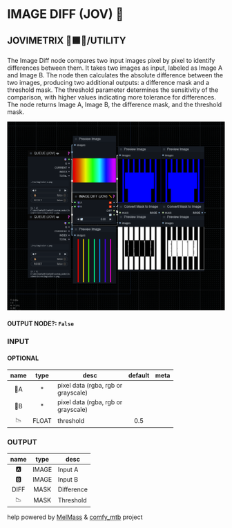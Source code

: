 # IMAGE DIFF (JOV) 📏

## JOVIMETRIX 🔺🟩🔵/UTILITY

The Image Diff node compares two input images pixel by pixel to identify differences between them. It takes two images as input, labeled as Image A and Image B. The node then calculates the absolute difference between the two images, producing two additional outputs: a difference mask and a threshold mask. The threshold parameter determines the sensitivity of the comparison, with higher values indicating more tolerance for differences. The node returns Image A, Image B, the difference mask, and the threshold mask.

![IMAGE DIFF](https://raw.githubusercontent.com/Amorano/Jovimetrix-examples/master/node/IMAGE%20DIFF/IMAGE%20DIFF.png)

#### OUTPUT NODE?: `False`

### INPUT

#### OPTIONAL

name | type | desc | default | meta
:---:|:---:|---|:---:|---
👾A | * | pixel data (rgba, rgb or<br>grayscale) |  | 
👾B | * | pixel data (rgba, rgb or<br>grayscale) |  | 
📉 | FLOAT | threshold | 0.5 | 

### OUTPUT

name | type | desc
:---:|:---:|---
🅰️ | IMAGE | Input A 
🅱️ | IMAGE | Input B 
DIFF | MASK | Difference 
📉 | MASK | Threshold 

help powered by [MelMass](https://github.com/melMass) & [comfy_mtb](https://github.com/melMass/comfy_mtb) project